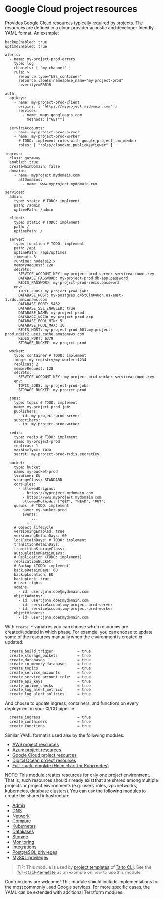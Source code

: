 # Google Cloud project resources

Provides Google Cloud resources typically required by projects. The resources are defined in a cloud provider agnostic and developer friendly YAML format. An example:

```
backupEnabled: true
uptimeEnabled: true

alerts:
  - name: my-project-prod-errors
    type: log
    channels: [ "my-channel" ]
    rule: >
      resource.type="k8s_container"
      resource.labels.namespace_name="my-project-prod"
      severity>=ERROR

auth:
  apiKeys:
    - name: my-project-prod-client
      origins: [ "https://myproject.mydomain.com" ]
      services:
        - name: maps.googleapis.com
          methods: ["GET*"]

  serviceAccounts:
    - name: my-project-prod-server
    - name: my-project-prod-worker
      # TODO: implement roles with google_project_iam_member
      roles: [ "roles/cloudkms.publicKeyViewer" ]

ingress:
  class: gateway
  enabled: true
  createMainDomain: false
  domains:
    - name: myproject.mydomain.com
      altDomains:
        - name: www.myproject.mydomain.com

services:
  admin:
    type: static # TODO: implement
    path: /admin
    uptimePath: /admin

  client:
    type: static # TODO: implement
    path: /
    uptimePath: /

  server:
    type: function # TODO: implement
    path: /api
    uptimePath: /api/uptimez
    timeout: 3
    runtime: nodejs12.x
    memoryRequest: 128
    secrets:
      SERVICE_ACCOUNT_KEY: my-project-prod-server-serviceaccount.key
      DATABASE_PASSWORD: my-project-prod-db-app.password
      REDIS_PASSWORD: my-project-prod-redis.password
    env:
      TOPIC_JOBS: my-project-prod-jobs
      DATABASE_HOST: my-postgres.c45t0ln04uqh.us-east-1.rds.amazonaws.com
      DATABASE_PORT: 5432
      DATABASE_SSL_ENABLED: true
      DATABASE_NAME: my-project-prod
      DATABASE_USER: my-project-prod-app
      DATABASE_POOL_MIN: 5
      DATABASE_POOL_MAX: 10
      REDIS_HOST: my-project-prod-001.my-project-prod.nde1c2.use1.cache.amazonaws.com
      REDIS_PORT: 6379
      STORAGE_BUCKET: my-project-prod

  worker:
    type: container # TODO: implement
    image: my-registry/my-worker:1234
    replicas: 2
    memoryRequest: 128
    secrets:
      SERVICE_ACCOUNT_KEY: my-project-prod-worker-serviceaccount.key
    env:
      TOPIC_JOBS: my-project-prod-jobs
      STORAGE_BUCKET: my-project-prod

  jobs:
    type: topic # TODO: implement
    name: my-project-prod-jobs
    publishers:
      - id: my-project-prod-server
    subscribers:
      - id: my-project-prod-worker

  redis:
    type: redis # TODO: implement
    name: my-project-prod
    replicas: 1
    machineType: TODO
    secret: my-project-prod-redis.secretKey

  bucket:
    type: bucket
    name: my-bucket-prod
    location: EU
    storageClass: STANDARD
    corsRules:
      - allowedOrigins:
        - https://myproject.mydomain.com
        - https://www.myproject.mydomain.com
        allowedMethods: ["GET", "HEAD", "PUT"]
    queues: # TODO: implement
      - name: my-bucket-prod
        events:
          - ...
          - ...
    # Object lifecycle
    versioningEnabled: true
    versioningRetainDays: 60
    lockRetainDays: # TODO: implement
    transitionRetainDays:
    transitionStorageClass:
    autoDeletionRetainDays:
    # Replication (TODO: implement)
    replicationBucket:
    # Backup (TODO: implement)
    backupRetainDays: 60
    backupLocation: EU
    backupLock: true
    # User rights
    admins:
      - id: user:john.doe@mydomain.com
    objectAdmins:
      - id: user:john.doe@mydomain.com
      - id: serviceAccount:my-project-prod-server
      - id: serviceAccount:my-project-prod-worker
    objectViewers:
      - id: user:john.doe@mydomain.com
```

With `create_*` variables you can choose which resources are created/updated in which phase. For example, you can choose to update some of the resources manually when the environment is created or updated:

```
  create_build_trigger           = true
  create_storage_buckets         = true
  create_databases               = true
  create_in_memory_databases     = true
  create_topics                  = true
  create_service_accounts        = true
  create_service_account_roles   = true
  create_api_keys                = true
  create_uptime_checks           = true
  create_log_alert_metrics       = true
  create_log_alert_policies      = true
```

And choose to update ingress, containers, and functions on every deployment in your CI/CD pipeline:

```
  create_ingress                 = true
  create_containers              = true
  create_functions               = true
```

Similar YAML format is used also by the following modules:

- [AWS project resources](https://registry.terraform.io/modules/TaitoUnited/project-resources/aws)
- [Azure project resources](https://registry.terraform.io/modules/TaitoUnited/project-resources/azurerm)
- [Google Cloud project resources](https://registry.terraform.io/modules/TaitoUnited/project-resources/google)
- [Digital Ocean project resources](https://registry.terraform.io/modules/TaitoUnited/project-resources/digitalocean)
- [Full-stack template (Helm chart for Kubernetes)](https://github.com/TaitoUnited/taito-charts/tree/master/full-stack)

NOTE: This module creates resources for only one project environment. That is, such resources should already exist that are shared among multiple projects or project environments (e.g. users, roles, vpc networks, kubernetes, database clusters). You can use the following modules to create the shared infrastructure:

- [Admin](https://registry.terraform.io/modules/TaitoUnited/admin/google)
- [DNS](https://registry.terraform.io/modules/TaitoUnited/dns/google)
- [Network](https://registry.terraform.io/modules/TaitoUnited/network/google)
- [Compute](https://registry.terraform.io/modules/TaitoUnited/compute/google)
- [Kubernetes](https://registry.terraform.io/modules/TaitoUnited/kubernetes/google)
- [Databases](https://registry.terraform.io/modules/TaitoUnited/databases/google)
- [Storage](https://registry.terraform.io/modules/TaitoUnited/storage/google)
- [Monitoring](https://registry.terraform.io/modules/TaitoUnited/monitoring/google)
- [Integrations](https://registry.terraform.io/modules/TaitoUnited/integrations/google)
- [PostgreSQL privileges](https://registry.terraform.io/modules/TaitoUnited/privileges/postgresql)
- [MySQL privileges](https://registry.terraform.io/modules/TaitoUnited/privileges/mysql)

> TIP: This module is used by [project templates](https://taitounited.github.io/taito-cli/templates/#project-templates) of [Taito CLI](https://taitounited.github.io/taito-cli/). See the [full-stack-template](https://github.com/TaitoUnited/full-stack-template) as an example on how to use this module.

Contributions are welcome! This module should include implementations for the most commonly used Google services. For more specific cases, the YAML can be extended with additional Terraform modules.
